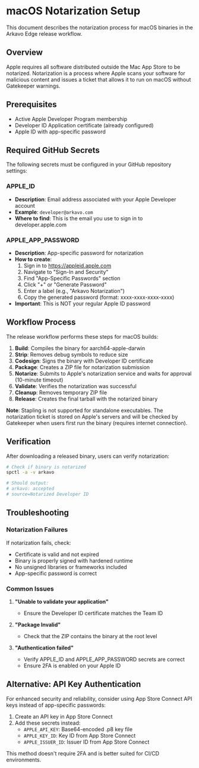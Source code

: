 # macOS Notarization Setup

This document describes the notarization process for macOS binaries in the Arkavo Edge release workflow.

## Overview

Apple requires all software distributed outside the Mac App Store to be notarized. Notarization is a process where Apple scans your software for malicious content and issues a ticket that allows it to run on macOS without Gatekeeper warnings.

## Prerequisites

- Active Apple Developer Program membership
- Developer ID Application certificate (already configured)
- Apple ID with app-specific password

## Required GitHub Secrets

The following secrets must be configured in your GitHub repository settings:

### APPLE_ID
- **Description**: Email address associated with your Apple Developer account
- **Example**: `developer@arkavo.com`
- **Where to find**: This is the email you use to sign in to developer.apple.com

### APPLE_APP_PASSWORD
- **Description**: App-specific password for notarization
- **How to create**:
  1. Sign in to https://appleid.apple.com
  2. Navigate to "Sign-In and Security"
  3. Find "App-Specific Passwords" section
  4. Click "+" or "Generate Password"
  5. Enter a label (e.g., "Arkavo Notarization")
  6. Copy the generated password (format: xxxx-xxxx-xxxx-xxxx)
- **Important**: This is NOT your regular Apple ID password

## Workflow Process

The release workflow performs these steps for macOS builds:

1. **Build**: Compiles the binary for aarch64-apple-darwin
2. **Strip**: Removes debug symbols to reduce size
3. **Codesign**: Signs the binary with Developer ID certificate
4. **Package**: Creates a ZIP file for notarization submission
5. **Notarize**: Submits to Apple's notarization service and waits for approval (10-minute timeout)
6. **Validate**: Verifies the notarization was successful
7. **Cleanup**: Removes temporary ZIP file
8. **Release**: Creates the final tarball with the notarized binary

**Note**: Stapling is not supported for standalone executables. The notarization ticket is stored on Apple's servers and will be checked by Gatekeeper when users first run the binary (requires internet connection).

## Verification

After downloading a released binary, users can verify notarization:

```bash
# Check if binary is notarized
spctl -a -v arkavo

# Should output:
# arkavo: accepted
# source=Notarized Developer ID
```

## Troubleshooting

### Notarization Failures

If notarization fails, check:
- Certificate is valid and not expired
- Binary is properly signed with hardened runtime
- No unsigned libraries or frameworks included
- App-specific password is correct

### Common Issues

1. **"Unable to validate your application"**
   - Ensure the Developer ID certificate matches the Team ID

2. **"Package Invalid"**
   - Check that the ZIP contains the binary at the root level

3. **"Authentication failed"**
   - Verify APPLE_ID and APPLE_APP_PASSWORD secrets are correct
   - Ensure 2FA is enabled on your Apple ID

## Alternative: API Key Authentication

For enhanced security and reliability, consider using App Store Connect API keys instead of app-specific passwords:

1. Create an API key in App Store Connect
2. Add these secrets instead:
   - `APPLE_API_KEY`: Base64-encoded .p8 key file
   - `APPLE_KEY_ID`: Key ID from App Store Connect
   - `APPLE_ISSUER_ID`: Issuer ID from App Store Connect

This method doesn't require 2FA and is better suited for CI/CD environments.